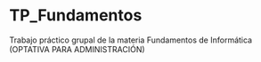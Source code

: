 # TP_Fundamentos
Trabajo práctico grupal de la materia Fundamentos de Informática (OPTATIVA PARA ADMINISTRACIÓN)
